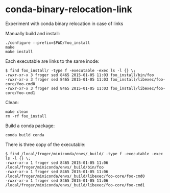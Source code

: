 conda-binary-relocation-link
============================

Experiment with conda binary relocation in case of links

Manually build and install:

    ./configure --prefix=$PWD/foo_install
    make
    make install

Each executable are links to the same inode:

    $ find foo_install/ -type f -executable -exec ls -l {} \;
    -rwxr-xr-x 3 froger sed 8465 2015-01-05 11:03 foo_install/bin/foo
    -rwxr-xr-x 3 froger sed 8465 2015-01-05 11:03 foo_install/libexec/foo-core/foo-cmd0
    -rwxr-xr-x 3 froger sed 8465 2015-01-05 11:03 foo_install/libexec/foo-core/foo-cmd1

Clean:

    make clean
    rm -rf foo_install

Build a conda package:

    conda build conda

There is three copy of the executable:

    $ find /local/froger/miniconda/envs/_build/ -type f -executable -exec ls -l {} \;
    -rwxr-xr-x 1 froger sed 8465 2015-01-05 11:06 /local/froger/miniconda/envs/_build/bin/foo
    -rwxr-xr-x 1 froger sed 8465 2015-01-05 11:06 /local/froger/miniconda/envs/_build/libexec/foo-core/foo-cmd0
    -rwxr-xr-x 1 froger sed 8465 2015-01-05 11:06 /local/froger/miniconda/envs/_build/libexec/foo-core/foo-cmd1

